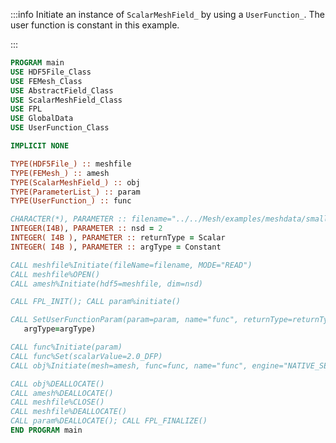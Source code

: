 <!-- markdownlint-disable MD041 MD013 MD033 MD012 -->

:::info
Initiate an instance of `ScalarMeshField_` by using a `UserFunction_`. The user function is constant in this example.

:::

```fortran
PROGRAM main
USE HDF5File_Class
USE FEMesh_Class
USE AbstractField_Class
USE ScalarMeshField_Class
USE FPL
USE GlobalData
USE UserFunction_Class

IMPLICIT NONE

TYPE(HDF5File_) :: meshfile
TYPE(FEMesh_) :: amesh
TYPE(ScalarMeshField_) :: obj
TYPE(ParameterList_) :: param
TYPE(UserFunction_) :: func

CHARACTER(*), PARAMETER :: filename="../../Mesh/examples/meshdata/small_mesh.h5"
INTEGER(I4B), PARAMETER :: nsd = 2
INTEGER( I4B ), PARAMETER :: returnType = Scalar
INTEGER( I4B ), PARAMETER :: argType = Constant

CALL meshfile%Initiate(fileName=filename, MODE="READ")
CALL meshfile%OPEN()
CALL amesh%Initiate(hdf5=meshfile, dim=nsd)

CALL FPL_INIT(); CALL param%initiate()

CALL SetUserFunctionParam(param=param, name="func", returnType=returnType,  &
   argType=argType)

CALL func%Initiate(param)
CALL func%Set(scalarValue=2.0_DFP)
CALL obj%Initiate(mesh=amesh, func=func, name="func", engine="NATIVE_SERIAL")

CALL obj%DEALLOCATE()
CALL amesh%DEALLOCATE()
CALL meshfile%CLOSE()
CALL meshfile%DEALLOCATE()
CALL param%DEALLOCATE(); CALL FPL_FINALIZE()
END PROGRAM main
```

